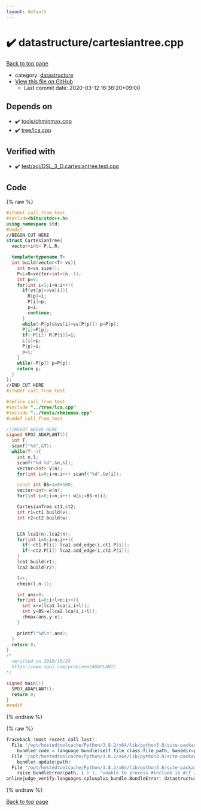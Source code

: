 ```yaml
---
layout: default
---
```


<!-- mathjax config similar to math.stackexchange -->
<script type="text/javascript" async
  src="https://cdnjs.cloudflare.com/ajax/libs/mathjax/2.7.5/MathJax.js?config=TeX-MML-AM_CHTML">
</script>
<script type="text/x-mathjax-config">
  MathJax.Hub.Config({
    TeX: { equationNumbers: { autoNumber: "AMS" }},
    tex2jax: {
      inlineMath: [ ['$','$'] ],
      processEscapes: true
    },
    "HTML-CSS": { matchFontHeight: false },
    displayAlign: "left",
    displayIndent: "2em"
  });
</script>

<script type="text/javascript" src="https://cdnjs.cloudflare.com/ajax/libs/jquery/3.4.1/jquery.min.js"></script>
<script src="https://cdn.jsdelivr.net/npm/jquery-balloon-js@1.1.2/jquery.balloon.min.js" integrity="sha256-ZEYs9VrgAeNuPvs15E39OsyOJaIkXEEt10fzxJ20+2I=" crossorigin="anonymous"></script>
<script type="text/javascript" src="../../assets/js/copy-button.js"></script>
<link rel="stylesheet" href="../../assets/css/copy-button.css" />


# :heavy_check_mark: datastructure/cartesiantree.cpp

<a href="../../index.html">Back to top page</a>

* category: <a href="../../index.html#8dc87745f885a4cc532acd7b15b8b5fe">datastructure</a>
* <a href="{{ site.github.repository_url }}/blob/master/datastructure/cartesiantree.cpp">View this file on GitHub</a>
    - Last commit date: 2020-03-12 16:36:20+09:00




## Depends on

* :heavy_check_mark: <a href="../tools/chminmax.cpp.html">tools/chminmax.cpp</a>
* :heavy_check_mark: <a href="../tree/lca.cpp.html">tree/lca.cpp</a>


## Verified with

* :heavy_check_mark: <a href="../../verify/test/aoj/DSL_3_D.cartesiantree.test.cpp.html">test/aoj/DSL_3_D.cartesiantree.test.cpp</a>


## Code

<a id="unbundled"></a>
{% raw %}
```cpp
#ifndef call_from_test
#include<bits/stdc++.h>
using namespace std;
#endif
//BEGIN CUT HERE
struct CartesianTree{
  vector<int> P,L,R;

  template<typename T>
  int build(vector<T> vs){
    int n=vs.size();
    P=L=R=vector<int>(n,-1);
    int p=0;
    for(int i=1;i<n;i++){
      if(vs[p]<=vs[i]){
        R[p]=i;
        P[i]=p;
        p=i;
        continue;
      }
      while(~P[p]&&vs[i]<vs[P[p]]) p=P[p];
      P[i]=P[p];
      if(~P[i]) R[P[i]]=i;
      L[i]=p;
      P[p]=i;
      p=i;
    }
    while(~P[p]) p=P[p];
    return p;
  }
};
//END CUT HERE
#ifndef call_from_test

#define call_from_test
#include "../tree/lca.cpp"
#include "../tools/chminmax.cpp"
#undef call_from_test

//INSERT ABOVE HERE
signed SPOJ_ADAPLANT(){
  int T;
  scanf("%d",&T);
  while(T--){
    int n,l;
    scanf("%d %d",&n,&l);
    vector<int> v(n);
    for(int i=0;i<n;i++) scanf("%d",&v[i]);

    const int BS=1e9+100;
    vector<int> w(n);
    for(int i=0;i<n;i++) w[i]=BS-v[i];

    CartesianTree ct1,ct2;
    int r1=ct1.build(v);
    int r2=ct2.build(w);


    LCA lca1(n),lca2(n);
    for(int i=0;i<n;i++){
      if(~ct1.P[i]) lca1.add_edge(i,ct1.P[i]);
      if(~ct2.P[i]) lca2.add_edge(i,ct2.P[i]);
    }
    lca1.build(r1);
    lca2.build(r2);

    l++;
    chmin(l,n-1);

    int ans=0;
    for(int i=0;i+l<n;i++){
      int x=v[lca1.lca(i,i+l)];
      int y=BS-w[lca2.lca(i,i+l)];
      chmax(ans,y-x);
    }

    printf("%d\n",ans);
  }
  return 0;
}
/*
  verified on 2019/10/24
  https://www.spoj.com/problems/ADAPLANT/
*/

signed main(){
  SPOJ_ADAPLANT();
  return 0;
}
#endif

```
{% endraw %}

<a id="bundled"></a>
{% raw %}
```cpp
Traceback (most recent call last):
  File "/opt/hostedtoolcache/Python/3.8.2/x64/lib/python3.8/site-packages/onlinejudge_verify/docs.py", line 340, in write_contents
    bundled_code = language.bundle(self.file_class.file_path, basedir=pathlib.Path.cwd())
  File "/opt/hostedtoolcache/Python/3.8.2/x64/lib/python3.8/site-packages/onlinejudge_verify/languages/cplusplus.py", line 68, in bundle
    bundler.update(path)
  File "/opt/hostedtoolcache/Python/3.8.2/x64/lib/python3.8/site-packages/onlinejudge_verify/languages/cplusplus_bundle.py", line 281, in update
    raise BundleError(path, i + 1, "unable to process #include in #if / #ifdef / #ifndef other than include guards")
onlinejudge_verify.languages.cplusplus_bundle.BundleError: datastructure/cartesiantree.cpp: line 36: unable to process #include in #if / #ifdef / #ifndef other than include guards

```
{% endraw %}

<a href="../../index.html">Back to top page</a>

